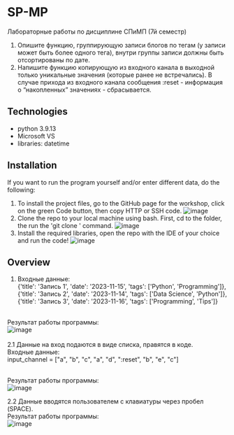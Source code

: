 # SP-MP
Лабораторные работы по дисциплине СПиМП (7й семестр)
1. Опишите функцию, группирующую записи блогов по тегам (у записи может быть более одного тега), внутри группы записи должны быть отсортированы по дате.
2. Напишите функцию копирующую из входного канала в выходной только уникальные значения (которые ранее не встречались). В случае прихода из входного канала сообщения :reset - информация о “накопленных” значениях - сбрасывается.

## Technologies
- python 3.9.13
- Microsoft VS
- libraries: datetime

## Installation 
If you want to run the program yourself and/or enter different data, do the following:
1. To install the project files, go to the GitHub page for the workshop, click on the green Code button, then copy HTTP or SSH code. 
![image](https://github.com/aliyakr/SP-MP/assets/58439219/7ba5d2a0-2a6c-44f9-830a-f69e00669222)
2. Clone the repo to your local machine using bash. First, cd to the folder, the run the 'git clone <SSH-code>' command.
![image](https://github.com/aliyakr/SP-MP/assets/58439219/b7c545cd-cfd5-4eae-b105-409bca45fcda)
3. Install the required libraries, open the repo with the IDE of your choice and run the code! 
![image](https://github.com/aliyakr/SP-MP/assets/58439219/f5fa4b62-ea16-49fa-93f8-77591f928a35)

## Overview
1. Входные данные: </br>
  {'title': 'Запись 1', 'date': '2023-11-15', 'tags': ['Python', 'Programming']}, </br>
  {'title': 'Запись 2', 'date': '2023-11-14', 'tags': ['Data Science', 'Python']}, </br>
  {'title': 'Запись 3', 'date': '2023-11-16', 'tags': ['Programming', 'Tips']} </br> </br>

  Результат работы программы: </br>
  ![image](https://github.com/aliyakr/SP-MP/assets/58439219/b8779a64-c2fb-4835-a6a1-41866ea006fd) </br> </br>
2.1 Данные на вход подаются в виде списка, правятся в коде. </br>
  Входные данные: </br>
  input_channel = ["a", "b", "c", "a", "d", ":reset", "b", "e", "c"] </br> </br>

  Результат работы программы: </br>
  ![image](https://github.com/aliyakr/SP-MP/assets/58439219/595eb740-daab-490b-b041-1d5eb78bca99) </br>

2.2 Данные вводятся пользователем с клавиатуры через пробел (SPACE). </br>
  Результат работы программы: </br>
  ![image](https://github.com/aliyakr/SP-MP/assets/58439219/23717449-642c-4392-96f3-01019bbf0326)

  

  

  

  

